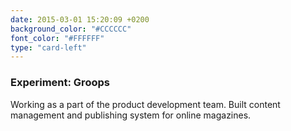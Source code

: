 ```yaml
---
date: 2015-03-01 15:20:09 +0200
background_color: "#CCCCCC"
font_color: "#FFFFFF"
type: "card-left"
---
```

### **Experiment: Groops**

Working as a part of the product development team. Built content management and publishing system for online magazines.

